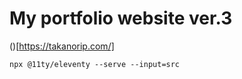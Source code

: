 # My portfolio website ver.3

()[https://takanorip.com/]

```
npx @11ty/eleventy --serve --input=src
```
